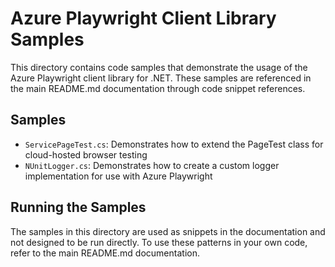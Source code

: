 # Azure Playwright Client Library Samples

This directory contains code samples that demonstrate the usage of the Azure Playwright client library for .NET. These samples are referenced in the main README.md documentation through code snippet references.

## Samples

- `ServicePageTest.cs`: Demonstrates how to extend the PageTest class for cloud-hosted browser testing
- `NUnitLogger.cs`: Demonstrates how to create a custom logger implementation for use with Azure Playwright

## Running the Samples

The samples in this directory are used as snippets in the documentation and not designed to be run directly. 
To use these patterns in your own code, refer to the main README.md documentation.
